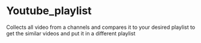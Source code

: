 # Youtube_playlist
Collects all video from a channels and compares it to your desired playlist to get the similar videos and put it in a different playlist
